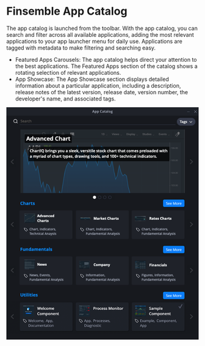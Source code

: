 # Finsemble App Catalog

The app catalog is launched from the toolbar. With the app catalog, you can search and filter
across all available applications, adding the most relevant applications to your app launcher
menu for daily use. Applications are tagged with metadata to make filtering and searching easy.

- Featured Apps Carousels: The app catalog helps direct your attention to the best
  applications. The Featured Apps section of the catalog shows a rotating selection of
  relevant applications.
- App Showcase: The App Showcase section displays detailed information about a
  particular application, including a description, release notes of the latest version, release
  date, version number, the developer's name, and associated tags.

![](AppCatalog.png)
